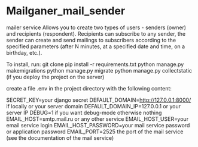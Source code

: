 # Mailganer_mail_sender
mailer service
Allows you to create two types of users - senders (owner) and recipients (respondent). 
Recipients can subscribe to any sender, the sender can create and send mailings to subscribers 
according to the specified parameters (after N minutes, at a specified date and time, on a birthday, etc.).

To install, run:
git clone <repo>
pip install -r requirements.txt
python manage.py makemigrations
python manage.py migrate
python manage.py collectstatic (if you deploy the project on the server)

create a file .env in the project directory with the following content:

SECRET_KEY=your django secret
DEFAULT_DOMAIN=http://127.0.0.1:8000/ if locally or your server domain
DEFAULT_DOMAIN_IP=127.0.0.1 or your server IP
DEBUG=1 if you want debug-mode otherwise nothing
EMAIL_HOST=smtp.mail.ru or any other service
EMAIL_HOST_USER=your email service login
EMAIL_HOST_PASSWORD=your mail service password or application password
EMAIL_PORT=2525 the port of the mail service (see the documentation of the mail service)
